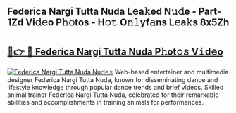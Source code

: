 ## Federica Nargi Tutta Nuda L𝚎a𝚔ed N𝚞𝚍e - Part-1Zd Vi𝚍𝚎o P𝚑𝚘tos - H𝚘𝚝 O𝚗𝚕yf𝚊ns L𝚎a𝚔s 8x5Zh

# <h2><a href="http://kf9f9y0.oniu.top/?m=Federica+Nargi+Tutta+Nuda">🔗👉 🔴 Federica Nargi Tutta Nuda P𝚑ot𝚘𝚜 V𝚒d𝚎o</a></h2>

[![Federica Nargi Tutta Nuda Nu𝚍e𝚜](https://i.imgur.com/0qMVB7G.gif)](http://kf9f9y0.oniu.top/?m=Federica+Nargi+Tutta+Nuda)
Web-based entertainer and multimedia designer Federica Nargi Tutta Nuda, known for disseminating dance and lifestyle knowledge through popular dance trends and brief videos. Skilled animal trainer Federica Nargi Tutta Nuda, celebrated for their remarkable abilities and accomplishments in training animals for performances.  
